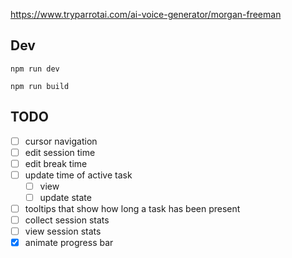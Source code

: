 https://www.tryparrotai.com/ai-voice-generator/morgan-freeman

## Dev

```
npm run dev
```

```
npm run build
```

## TODO

- [ ] cursor navigation
- [ ] edit session time
- [ ] edit break time
- [ ] update time of active task
  - [ ] view
  - [ ] update state
- [ ] tooltips that show how long a task has been present
- [ ] collect session stats
- [ ] view session stats
- [x] animate progress bar
